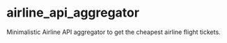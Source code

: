 # airline_api_aggregator
Minimalistic Airline API aggregator to get the cheapest airline flight tickets.
